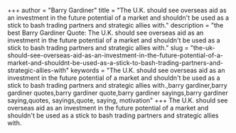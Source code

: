 +++
author = "Barry Gardiner"
title = "The U.K. should see overseas aid as an investment in the future potential of a market and shouldn't be used as a stick to bash trading partners and strategic allies with."
description = "the best Barry Gardiner Quote: The U.K. should see overseas aid as an investment in the future potential of a market and shouldn't be used as a stick to bash trading partners and strategic allies with."
slug = "the-uk-should-see-overseas-aid-as-an-investment-in-the-future-potential-of-a-market-and-shouldnt-be-used-as-a-stick-to-bash-trading-partners-and-strategic-allies-with"
keywords = "The U.K. should see overseas aid as an investment in the future potential of a market and shouldn't be used as a stick to bash trading partners and strategic allies with.,barry gardiner,barry gardiner quotes,barry gardiner quote,barry gardiner sayings,barry gardiner saying,quotes, sayings,quote, saying, motivation"
+++
The U.K. should see overseas aid as an investment in the future potential of a market and shouldn't be used as a stick to bash trading partners and strategic allies with.

